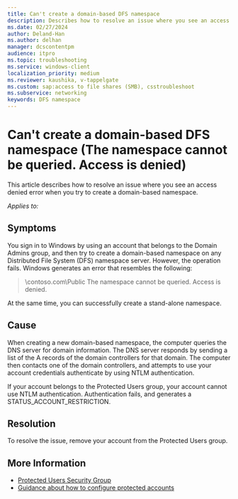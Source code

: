```yaml
---
title: Can't create a domain-based DFS namespace
description: Describes how to resolve an issue where you see an access denied error when you try to create a domain-based namespace.
ms.date: 02/27/2024
author: Deland-Han
ms.author: delhan
manager: dcscontentpm
audience: itpro
ms.topic: troubleshooting
ms.service: windows-client
localization_priority: medium
ms.reviewer: kaushika, v-tappelgate
ms.custom: sap:access to file shares (SMB), csstroubleshoot
ms.subservice: networking
keywords: DFS namespace
---
```


# Can't create a domain-based DFS namespace (The namespace cannot be queried. Access is denied)

This article describes how to resolve an issue where you see an access denied error when you try to create a domain-based namespace.

_Applies to:_ &nbsp; 

## Symptoms

You sign in to Windows by using an account that belongs to the Domain Admins group, and then try to create a domain-based namespace on any Distributed File System (DFS) namespace server. However, the operation fails. Windows generates an error that resembles the following:

> \\contoso.com\Public The namespace cannot be queried. Access is denied.

At the same time, you can successfully create a stand-alone namespace.

## Cause

When creating a new domain-based namespace, the computer queries the DNS server for domain information. The DNS server responds by sending a list of the A records of the domain controllers for that domain. The computer then contacts one of the domain controllers, and attempts to use your account credentials authenticate by using NTLM authentication.

If your account belongs to the Protected Users group, your account cannot use NTLM authentication. Authentication fails, and generates a STATUS_ACCOUNT_RESTRICTION.

## Resolution

To resolve the issue, remove your account from the Protected Users group.

## More Information

- [Protected Users Security Group](/windows-server/security/credentials-protection-and-management/protected-users-security-group)
- [Guidance about how to configure protected accounts](/windows-server/identity/ad-ds/manage/how-to-configure-protected-accounts)
